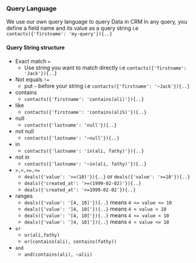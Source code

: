 ### Query Language
We use our own query language to query Data in CRM
In any query, you define a field name and its value as a query string i.e `contacts({'firstname': 'my-query'}){..}`

#### Query String structure

- Exact match `=`
    - Use string you want to match directly i.e  `contacts({'firstname': 'Jack'}){..}`
- Not equals `!=`
    - put `~` before your string i.e `contacts({'firstname': '~Jack'}){..}`
- contains
    - `contacts({'firstname': 'contains(ali)'}){..}`
- like
    -  `contacts({'firstname': 'contains(ali%)'}){..}`
- null
    - `contacts({'lastname': 'null'}){..}`
- not null
    - `contacts({'lastname': '~null'}){..}`
- in
    - `contacts({'lastname': 'in(ali, fathy)'}){..}`
- not in
    - `contacts({'lastname': '~in(ali, fathy)'}){..}`
- `>,<,>=,<=`
    - `deals({'value': '>=(10)'}){..}` or `deals({'value': '>=10'}){..}`
    - `deals({'created_at': '>=(1999-02-02)'}){..}`
    - `deals({'created_at': '<=1999-02-02'}){..}`
- ranges
    - `deals({'value': '[4, 10]'}){..}` means `4 <= value <= 10`
    - `deals({'value': ']4, 10['}){..}` means `4 < value < 10`
    - `deals({'value': '[4, 10['}){..}` means `4 <= value < 10`
    - `deals({'value': ']4, 10]'}){..}` means `4 < value <= 10`
- `or`
    - `or(ali,fathy)`
    - `or(contains(ali), contains(fathy))`
- `and`
    - `and(contains(ali), ~alii)`
